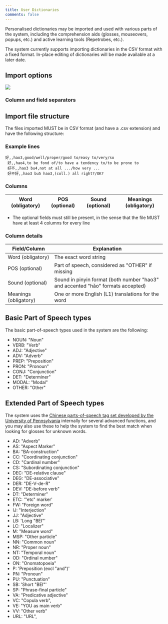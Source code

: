 ```yaml
---
title: User Dictionaries
comments: false
---
```


Personalised dictionaries may be imported and used with various parts of the system, including the comprehension aids (glosses, mouseovers, popups, etc.) and active learning tools (Repetrobes, etc.).

The system currently supports importing dictionaries in the CSV format with a fixed format. In-place editing of dictionaries will be made available at a later date.

## Import options

<img src="/img/dictionaries/dict1.png"/>

### Column and field separators

## Import file structure

The files imported MUST be in CSV format (and have a .csv extension) and have the following structure:

### Example lines
    好,,hao3,good/well/proper/good to/easy to/very/so
     好,,hao4,to be fond of/to have a tendency to/to be prone to
     好不,,hao3 bu4,not at all .../how very ...
     好不好,,hao3 bu5 hao3,(coll.) all right?/OK?

### Columns

| Word (obligatory) | POS (optional) | Sound (optional) | Meanings (obligatory) |
|----------|-------------|------|------|

- The optional fields must still be present, in the sense that the file MUST have at least 4 columns for every line

### Column details

| Field/Column | Explanation |
|----------|-------------|
| Word (obligatory) | The exact word string | 
| POS (optional) | Part of speech, considered as "OTHER" if missing | 
| Sound (optional) | Sound in pinyin format (both number "hao3" and accented "hǎo" formats accepted)
| Meanings (obligatory) | One or more English (L1) translations for the word |


## Basic Part of Speech types
The basic part-of-speech types used in the system are the following:

- NOUN: "Noun"
- VERB: "Verb"
- ADJ: "Adjective"
- ADV: "Adverb"
- PREP: "Preposition"
- PRON: "Pronoun"
- CONJ: "Conjunction"
- DET: "Determiner"
- MODAL: "Modal"
- OTHER: "Other"

## Extended Part of Speech types
The system uses the [Chinese parts-of-speech tag set developed by the University of Pennsylvania](https://catalog.ldc.upenn.edu/LDC2013T21) internally for several advanced functions, and you may also use these to help the system to find the best match when looking for glosses for unknown words.

- AD: "Adverb"
- AS: "Aspect Marker"
- BA: "BA-construction"
- CC: "Coordinating conjunction"
- CD: "Cardinal number"
- CS: "Subordinating conjunction"
- DEC: "DE-relative clause"
- DEG: "DE-associative"
- DER: "DE-V-de-R"
- DEV: "DE-before verb"
- DT: "Determiner"
- ETC: '"etc" marker'
- FW: "Foreign word"
- IJ: "Interjection"
- JJ: "Adjective"
- LB: 'Long "BEI"'
- LC: "Localizer"
- M: "Measure word"
- MSP: "Other particle"
- NN: "Common noun"
- NR: "Proper noun"
- NT: "Temporal noun"
- OD: "Ordinal number"
- ON: "Onomatopoeia"
- P: 'Preposition (excl "and")'
- PN: "Pronoun"
- PU: "Punctuation"
- SB: 'Short "BEI"'
- SP: "Phrase-final particle"
- VA: "Predicative adjective"
- VC: "Copula verb",
- VE: "YOU as main verb"
- VV: "Other verb"
- URL: "URL",
